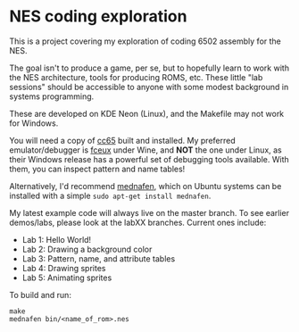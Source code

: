 # NES coding exploration

This is a project covering my exploration of coding 6502 assembly for the NES.

The goal isn't to produce a game, per se, but to hopefully learn to work with
the NES architecture, tools for producing ROMS, etc.  These little "lab
sessions" should be accessible to anyone with some modest background in systems
programming.

These are developed on KDE Neon (Linux), and the Makefile may not work for
Windows.

You will need a copy of [cc65](https://github.com/cc65/cc65) built and
installed.  My preferred emulator/debugger is [fceux](http://www.fceux.com) under 
Wine, and **NOT** the one under Linux, as their Windows release has a powerful
set of debugging tools available.  With them, you can inspect pattern and name tables!

Alternatively, I'd recommend [mednafen](https://mednafen.github.io/releases/), 
which on Ubuntu systems can be installed with a simple `sudo apt-get install mednafen`.

My latest example code will always live on the master branch.  To see earlier
demos/labs, please look at the labXX branches.  Current ones include:

* Lab 1: Hello World!
* Lab 2: Drawing a background color
* Lab 3: Pattern, name, and attribute tables
* Lab 4: Drawing sprites
* Lab 5: Animating sprites

To build and run:
```
make
mednafen bin/<name_of_rom>.nes
```
